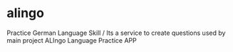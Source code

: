 # alingo
Practice German Language Skill / Its a service to create questions used by main project ALIngo Language Practice APP
